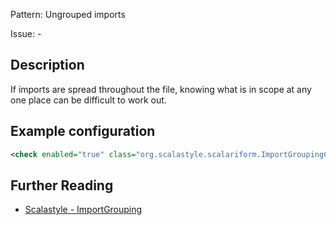 Pattern: Ungrouped imports

Issue: -

## Description

If imports are spread throughout the file, knowing what is in scope at any one place can be difficult to work out.

## Example configuration

```xml
<check enabled="true" class="org.scalastyle.scalariform.ImportGroupingChecker" level="warning"/>
```
<a name="org_scalastyle_scalariform_ImportOrderChecker" />

## Further Reading

* [Scalastyle - ImportGrouping](https://scalastyle.beautiful-scala.com/rules-1.5.0.html#org_scalastyle_scalariform_ImportGroupingChecker)